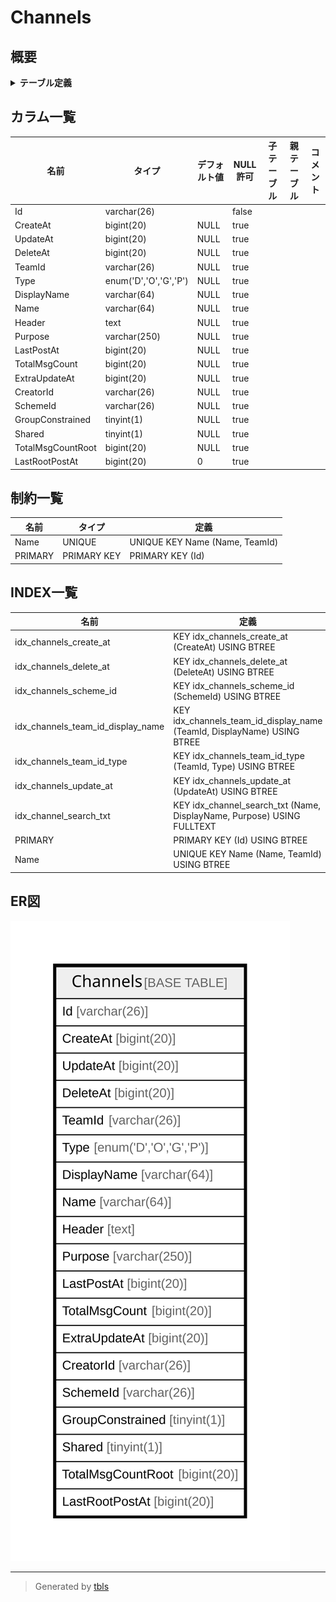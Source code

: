 # Channels

## 概要

<details>
<summary><strong>テーブル定義</strong></summary>

```sql
CREATE TABLE `Channels` (
  `Id` varchar(26) NOT NULL,
  `CreateAt` bigint(20) DEFAULT NULL,
  `UpdateAt` bigint(20) DEFAULT NULL,
  `DeleteAt` bigint(20) DEFAULT NULL,
  `TeamId` varchar(26) DEFAULT NULL,
  `Type` enum('D','O','G','P') DEFAULT NULL,
  `DisplayName` varchar(64) DEFAULT NULL,
  `Name` varchar(64) DEFAULT NULL,
  `Header` text DEFAULT NULL,
  `Purpose` varchar(250) DEFAULT NULL,
  `LastPostAt` bigint(20) DEFAULT NULL,
  `TotalMsgCount` bigint(20) DEFAULT NULL,
  `ExtraUpdateAt` bigint(20) DEFAULT NULL,
  `CreatorId` varchar(26) DEFAULT NULL,
  `SchemeId` varchar(26) DEFAULT NULL,
  `GroupConstrained` tinyint(1) DEFAULT NULL,
  `Shared` tinyint(1) DEFAULT NULL,
  `TotalMsgCountRoot` bigint(20) DEFAULT NULL,
  `LastRootPostAt` bigint(20) DEFAULT 0,
  PRIMARY KEY (`Id`),
  UNIQUE KEY `Name` (`Name`,`TeamId`),
  KEY `idx_channels_update_at` (`UpdateAt`),
  KEY `idx_channels_create_at` (`CreateAt`),
  KEY `idx_channels_delete_at` (`DeleteAt`),
  KEY `idx_channels_scheme_id` (`SchemeId`),
  KEY `idx_channels_team_id_display_name` (`TeamId`,`DisplayName`),
  KEY `idx_channels_team_id_type` (`TeamId`,`Type`),
  FULLTEXT KEY `idx_channel_search_txt` (`Name`,`DisplayName`,`Purpose`)
) ENGINE=InnoDB DEFAULT CHARSET=utf8mb4
```

</details>

## カラム一覧

| 名前                | タイプ                   | デフォルト値       | NULL許可   | 子テーブル      | 親テーブル      | コメント     |
| ----------------- | --------------------- | ------------ | -------- | ---------- | ---------- | -------- |
| Id                | varchar(26)           |              | false    |            |            |          |
| CreateAt          | bigint(20)            | NULL         | true     |            |            |          |
| UpdateAt          | bigint(20)            | NULL         | true     |            |            |          |
| DeleteAt          | bigint(20)            | NULL         | true     |            |            |          |
| TeamId            | varchar(26)           | NULL         | true     |            |            |          |
| Type              | enum('D','O','G','P') | NULL         | true     |            |            |          |
| DisplayName       | varchar(64)           | NULL         | true     |            |            |          |
| Name              | varchar(64)           | NULL         | true     |            |            |          |
| Header            | text                  | NULL         | true     |            |            |          |
| Purpose           | varchar(250)          | NULL         | true     |            |            |          |
| LastPostAt        | bigint(20)            | NULL         | true     |            |            |          |
| TotalMsgCount     | bigint(20)            | NULL         | true     |            |            |          |
| ExtraUpdateAt     | bigint(20)            | NULL         | true     |            |            |          |
| CreatorId         | varchar(26)           | NULL         | true     |            |            |          |
| SchemeId          | varchar(26)           | NULL         | true     |            |            |          |
| GroupConstrained  | tinyint(1)            | NULL         | true     |            |            |          |
| Shared            | tinyint(1)            | NULL         | true     |            |            |          |
| TotalMsgCountRoot | bigint(20)            | NULL         | true     |            |            |          |
| LastRootPostAt    | bigint(20)            | 0            | true     |            |            |          |

## 制約一覧

| 名前      | タイプ         | 定義                             |
| ------- | ----------- | ------------------------------ |
| Name    | UNIQUE      | UNIQUE KEY Name (Name, TeamId) |
| PRIMARY | PRIMARY KEY | PRIMARY KEY (Id)               |

## INDEX一覧

| 名前                                | 定義                                                                      |
| --------------------------------- | ----------------------------------------------------------------------- |
| idx_channels_create_at            | KEY idx_channels_create_at (CreateAt) USING BTREE                       |
| idx_channels_delete_at            | KEY idx_channels_delete_at (DeleteAt) USING BTREE                       |
| idx_channels_scheme_id            | KEY idx_channels_scheme_id (SchemeId) USING BTREE                       |
| idx_channels_team_id_display_name | KEY idx_channels_team_id_display_name (TeamId, DisplayName) USING BTREE |
| idx_channels_team_id_type         | KEY idx_channels_team_id_type (TeamId, Type) USING BTREE                |
| idx_channels_update_at            | KEY idx_channels_update_at (UpdateAt) USING BTREE                       |
| idx_channel_search_txt            | KEY idx_channel_search_txt (Name, DisplayName, Purpose) USING FULLTEXT  |
| PRIMARY                           | PRIMARY KEY (Id) USING BTREE                                            |
| Name                              | UNIQUE KEY Name (Name, TeamId) USING BTREE                              |

## ER図

![er](Channels.svg)

---

> Generated by [tbls](https://github.com/k1LoW/tbls)
